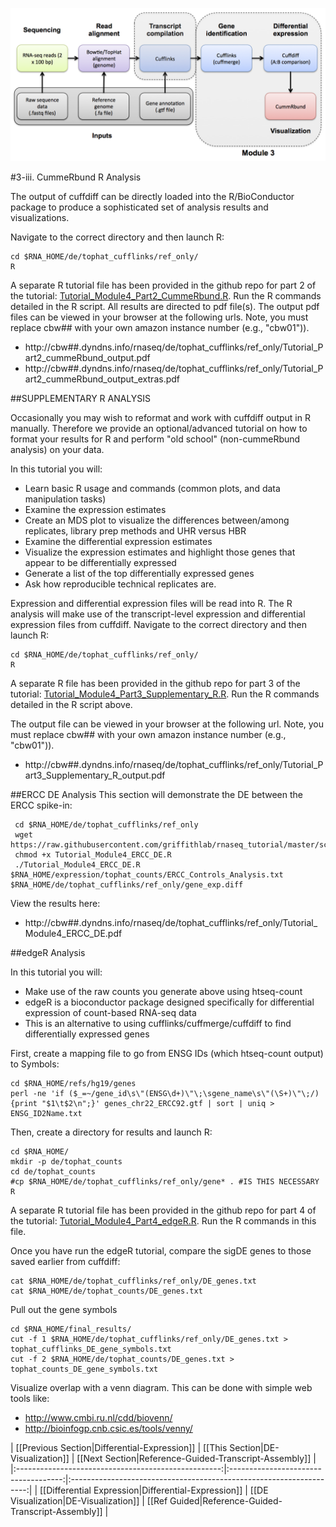 ![RNA-seq Flowchart - Module 4](Images/RNA-seq_Flowchart4.png)

#3-iii. CummeRbund R Analysis

The output of cuffdiff can be directly loaded into the R/BioConductor package to produce a sophisticated set of analysis results and visualizations. 

Navigate to the correct directory and then launch R:

	cd $RNA_HOME/de/tophat_cufflinks/ref_only/
	R
	

A separate R tutorial file has been provided in the github repo for part 2 of the tutorial: [Tutorial_Module4_Part2_CummeRbund.R](https://github.com/griffithlab/rnaseq_tutorial/blob/master/scripts/Tutorial_Module4_Part2_cummeRbund.R). Run the R commands detailed in the R script. All results are directed to pdf file(s). The output pdf files can be viewed in your browser at the following urls. Note, you must replace cbw## with your own amazon instance number (e.g., "cbw01")).

* http://cbw##.dyndns.info/rnaseq/de/tophat_cufflinks/ref_only/Tutorial_Part2_cummeRbund_output.pdf
* http://cbw##.dyndns.info/rnaseq/de/tophat_cufflinks/ref_only/Tutorial_Part2_cummeRbund_output_extras.pdf
	
##SUPPLEMENTARY R ANALYSIS 

Occasionally you may wish to reformat and work with cuffdiff output in R manually. Therefore we provide an optional/advanced tutorial on how to format your results for R and perform "old school" (non-cummeRbund analysis) on your data.

In this tutorial you will:

* Learn basic R usage and commands (common plots, and data manipulation tasks)
* Examine the expression estimates
* Create an MDS plot to visualize the differences between/among replicates, library prep methods and UHR versus HBR
* Examine the differential expression estimates
* Visualize the expression estimates and highlight those genes that appear to be differentially expressed
* Generate a list of the top differentially expressed genes
* Ask how reproducible technical replicates are.

Expression and differential expression files will be read into R. The R analysis will make use of the transcript-level expression and differential expression files from cuffdiff. Navigate to the correct directory and then launch R:

	cd $RNA_HOME/de/tophat_cufflinks/ref_only/
	R

A separate R file has been provided in the github repo for part 3 of the tutorial: [Tutorial_Module4_Part3_Supplementary_R.R](https://github.com/griffithlab/rnaseq_tutorial/blob/master/scripts/Tutorial_Module4_Part3_Supplementary_R.R). Run the R commands detailed in the R script above. 

The output file can be viewed in your browser at the following url. Note, you must replace cbw## with your own amazon instance number (e.g., "cbw01")).
* http://cbw##.dyndns.info/rnaseq/de/tophat_cufflinks/ref_only/Tutorial_Part3_Supplementary_R_output.pdf

##ERCC DE Analysis
This section will demonstrate the DE between the ERCC spike-in:

     cd $RNA_HOME/de/tophat_cufflinks/ref_only
     wget https://raw.githubusercontent.com/griffithlab/rnaseq_tutorial/master/scripts/Tutorial_Module4_ERCC_DE.R
     chmod +x Tutorial_Module4_ERCC_DE.R
     ./Tutorial_Module4_ERCC_DE.R $RNA_HOME/expression/tophat_counts/ERCC_Controls_Analysis.txt $RNA_HOME/de/tophat_cufflinks/ref_only/gene_exp.diff

View the results here:
* http://cbw##.dyndns.info/rnaseq/de/tophat_cufflinks/ref_only/Tutorial_Module4_ERCC_DE.pdf

##edgeR Analysis		

In this tutorial you will:

* Make use of the raw counts you generate above using htseq-count
 * edgeR is a bioconductor package designed specifically for differential expression of count-based RNA-seq data
 * This is an alternative to using cufflinks/cuffmerge/cuffdiff to find differentially expressed genes

First, create a mapping file to go from ENSG IDs (which htseq-count output) to Symbols:

	cd $RNA_HOME/refs/hg19/genes
	perl -ne 'if ($_=~/gene_id\s\"(ENSG\d+)\"\;\sgene_name\s\"(\S+)\"\;/){print "$1\t$2\n";}' genes_chr22_ERCC92.gtf | sort | uniq > ENSG_ID2Name.txt

Then, create a directory for results and launch R:

	cd $RNA_HOME/
	mkdir -p de/tophat_counts
	cd de/tophat_counts
	#cp $RNA_HOME/de/tophat_cufflinks/ref_only/gene* . #IS THIS NECESSARY
	R
	
A separate R tutorial file has been provided in the github repo for part 4 of the tutorial: [Tutorial_Module4_Part4_edgeR.R](https://github.com/griffithlab/rnaseq_tutorial/blob/master/scripts/Tutorial_Module4_Part4_edgeR.R). Run the R commands in this file.

Once you have run the edgeR tutorial, compare the sigDE genes to those saved earlier from cuffdiff:

	cat $RNA_HOME/de/tophat_cufflinks/ref_only/DE_genes.txt
	cat $RNA_HOME/de/tophat_counts/DE_genes.txt
	
Pull out the gene symbols
```
cd $RNA_HOME/final_results/
cut -f 1 $RNA_HOME/de/tophat_cufflinks/ref_only/DE_genes.txt > tophat_cufflinks_DE_gene_symbols.txt
cut -f 2 $RNA_HOME/de/tophat_counts/DE_genes.txt > tophat_counts_DE_gene_symbols.txt
```

Visualize overlap with a venn diagram. This can be done with simple web tools like:
* http://www.cmbi.ru.nl/cdd/biovenn/
* http://bioinfogp.cnb.csic.es/tools/venny/
	
	
| [[Previous Section|Differential-Expression]]        | [[This Section|DE-Visualization]]     | [[Next Section|Reference-Guided-Transcript-Assembly]] |
|:---------------------------------------------------:|:------------------------------------:|:-------------------------------------------------------------------:|
| [[Differential Expression|Differential-Expression]] | [[DE Visualization|DE-Visualization]] | [[Ref Guided|Reference-Guided-Transcript-Assembly]]  |
